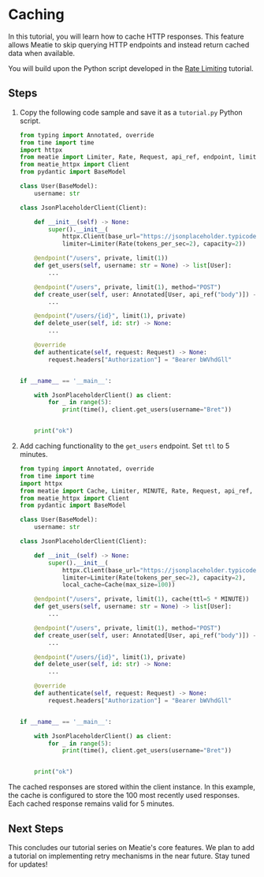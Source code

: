# Caching

In this tutorial, you will learn how to cache HTTP responses. This feature allows Meatie to skip querying HTTP endpoints and instead return cached data when available.

You will build upon the Python script developed in the [Rate Limiting](./rate_limiter.md) tutorial.

## Steps

1. Copy the following code sample and save it as a `tutorial.py` Python script.
    ```py
    from typing import Annotated, override
    from time import time
    import httpx
    from meatie import Limiter, Rate, Request, api_ref, endpoint, limit, private
    from meatie_httpx import Client
    from pydantic import BaseModel

    class User(BaseModel):
        username: str

    class JsonPlaceholderClient(Client):

        def __init__(self) -> None:
            super().__init__(
                httpx.Client(base_url="https://jsonplaceholder.typicode.com"),
                limiter=Limiter(Rate(tokens_per_sec=2), capacity=2))

        @endpoint("/users", private, limit(1))
        def get_users(self, username: str = None) -> list[User]:
            ...

        @endpoint("/users", private, limit(1), method="POST")
        def create_user(self, user: Annotated[User, api_ref("body")]) -> User:
            ...

        @endpoint("/users/{id}", limit(1), private)
        def delete_user(self, id: str) -> None:
            ...

        @override
        def authenticate(self, request: Request) -> None:
            request.headers["Authorization"] = "Bearer bWVhdGll"


    if __name__ == '__main__':

        with JsonPlaceholderClient() as client:
            for _ in range(5):
                print(time(), client.get_users(username="Bret"))


        print("ok")
    ```

2. Add caching functionality to the `get_users` endpoint. Set `ttl` to 5 minutes.

    ```py hl_lines="4 17 19"
    from typing import Annotated, override
    from time import time
    import httpx
    from meatie import Cache, Limiter, MINUTE, Rate, Request, api_ref, cache, endpoint, limit, private
    from meatie_httpx import Client
    from pydantic import BaseModel

    class User(BaseModel):
        username: str

    class JsonPlaceholderClient(Client):

        def __init__(self) -> None:
            super().__init__(
                httpx.Client(base_url="https://jsonplaceholder.typicode.com"),
                limiter=Limiter(Rate(tokens_per_sec=2), capacity=2),
                local_cache=Cache(max_size=100))

        @endpoint("/users", private, limit(1), cache(ttl=5 * MINUTE))
        def get_users(self, username: str = None) -> list[User]:
            ...

        @endpoint("/users", private, limit(1), method="POST")
        def create_user(self, user: Annotated[User, api_ref("body")]) -> User:
            ...

        @endpoint("/users/{id}", limit(1), private)
        def delete_user(self, id: str) -> None:
            ...

        @override
        def authenticate(self, request: Request) -> None:
            request.headers["Authorization"] = "Bearer bWVhdGll"


    if __name__ == '__main__':

        with JsonPlaceholderClient() as client:
            for _ in range(5):
                print(time(), client.get_users(username="Bret"))


        print("ok")
    ```

The cached responses are stored within the client instance. In this example, the cache is configured to store the 100 most recently used responses. Each cached response remains valid for 5 minutes.

## Next Steps

This concludes our tutorial series on Meatie's core features. We plan to add a tutorial on implementing retry mechanisms in the near future. Stay tuned for updates!
